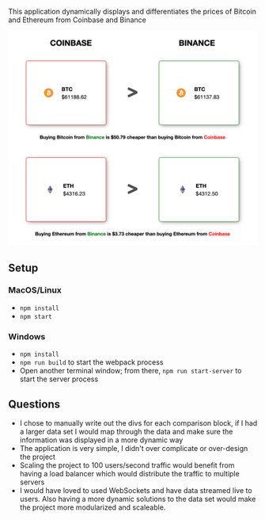 This application dynamically displays and differentiates the prices of Bitcoin and Ethereum from Coinbase and Binance

![Alt text](public/app-shot.png?raw=true "coin-price-difference")

## Setup

### MacOS/Linux

- `npm install`
- `npm start`

### Windows

- `npm install`
- `npm run build` to start the webpack process
- Open another terminal window; from there, `npm run start-server` to start the server process

## Questions

- I chose to manually write out the divs for each comparison block, if I had a larger data set I would map through the data and make sure the information was displayed in a more dynamic way
- The application is very simple, I didn't over complicate or over-design the project
- Scaling the project to 100 users/second traffic would benefit from having a load balancer which would distribute the traffic to multiple servers
- I would have loved to used WebSockets and have data streamed live to users. Also having a more dynamic solutions to the data set would make the project more modularized and scaleable.
